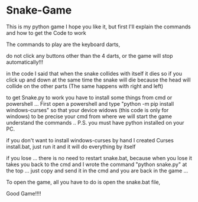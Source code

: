# Snake-Game

This is my python game I hope you like it, but first I'll explain the commands and how to get the Code to work

The commands to play are the keyboard darts, 

do not click any buttons other than the 4 darts, or the game will stop automatically!!!

in the code I said that when the snake collides with itself it dies so if you click up and down at the same time the snake will die because the head will collide on the other parts (The same happens with right and left)

to get Snake.py to work you have to install some things from cmd or powershell ... First open a powershell and type "python -m pip install windows-curses" so that your device widows (this code is only for windows) to be precise your cmd from where we will start the game understand the commands ..
P.S. you must have python installed on your PC. 

if you don't want to install windows-curses by hand I created Curses install.bat, just run it and it will do everything by itself

if you lose ... there is no need to restart snake.bat, because when you lose it takes you back to the cmd and I wrote the command "python snake.py" at the top ... just copy and send it in the cmd and you are back in the game ...

To open the game, all you have to do is open the snake.bat file, 

Good Game!!!!
